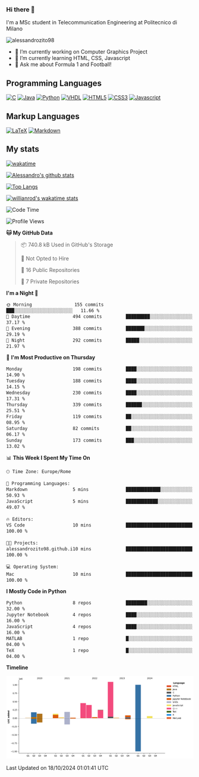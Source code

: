 ### Hi there 👋

I'm a MSc student in Telecommunication Engineering at Politecnico di Milano

<p align="left"> <img src="https://komarev.com/ghpvc/?username=alessandrozito98&label=Profile%20views&color=129e00&style=plastic" alt="alessandrozito98" /> </p>


<!--
**alessandrozito98/alessandrozito98** is a ✨ _special_ ✨ repository because its `README.md` (this file) appears on your GitHub profile.
-->

- 🔭 I’m currently working on Computer Graphics Project
- 🌱 I’m currently learning HTML, CSS, Javascript
- 💬 Ask me about Formula 1 and Football!




## Programming Languages

[![C](https://img.shields.io/badge/c%20-%2300599C.svg?&style=for-the-badge&logo=c&logoColor=white)](<https://en.wikipedia.org/wiki/C_(programming_language)>)
[![Java](https://img.shields.io/badge/java-%23ED8B00.svg?&style=for-the-badge&logo=java&logoColor=white)](https://www.java.com/)
[![Python](https://img.shields.io/badge/python%20-%2314354C.svg?&style=for-the-badge&logo=python&logoColor=white)](https://www.python.org/)
[![VHDL](https://img.shields.io/badge/-VHDL-lightgrey?style=for-the-badge&logo=xilinx&logoColor=red)](https://en.wikipedia.org/wiki/VHDL)
[![HTML5](https://img.shields.io/badge/html5%20-%23E34F26.svg?&style=for-the-badge&logo=html5&logoColor=white)](https://en.wikipedia.org/wiki/HTML5)
[![CSS3](https://img.shields.io/badge/css3%20-%231572B6.svg?&style=for-the-badge&logo=css3&logoColor=white)](https://en.wikipedia.org/wiki/CSS)
[![Javascript](https://img.shields.io/badge/javascript%20-%23323330.svg?&style=for-the-badge&logo=javascript&logoColor=%23F7DF1)](https://en.wikipedia.org/wiki/JavaScript)

## Markup Languages

[![LaTeX](https://img.shields.io/badge/latex%20-%23008080.svg?&style=for-the-badge&logo=latex&logoColor=white)](https://en.wikipedia.org/wiki/LaTeX)
[![Markdown](https://img.shields.io/badge/markdown-%23000000.svg?&style=for-the-badge&logo=markdown&logoColor=white)](https://en.wikipedia.org/wiki/Markdown)


## My stats

[![wakatime](https://wakatime.com/badge/user/6602f0ab-f5f4-418b-b2fb-1fa267f6c557.svg)](https://wakatime.com/@6602f0ab-f5f4-418b-b2fb-1fa267f6c557)


[![Alessandro's github stats](https://github-readme-stats.vercel.app/api?username=alessandrozito98&count_private=true&show_icons=true&theme=radical)](https://github.com/anuraghazra/github-readme-stats)


[![Top Langs](https://github-readme-stats.vercel.app/api/top-langs/?username=alessandrozito98&langs_count=10&layout=compact)](https://github.com/anuraghazra/github-readme-stats)


[![willianrod's wakatime stats](https://github-readme-stats.vercel.app/api/wakatime?username=alessandrozito98&layout=compact&v=2)](https://github.com/anuraghazra/github-readme-stats) 



<!--START_SECTION:waka-->
![Code Time](http://img.shields.io/badge/Code%20Time-139%20hrs%2032%20mins-blue)

![Profile Views](http://img.shields.io/badge/Profile%20Views-0-blue)

**🐱 My GitHub Data** 

> 📦 740.8 kB Used in GitHub's Storage 
 > 
> 🚫 Not Opted to Hire
 > 
> 📜 16 Public Repositories 
 > 
> 🔑 7 Private Repositories 
 > 
**I'm a Night 🦉** 

```text
🌞 Morning                155 commits         ███░░░░░░░░░░░░░░░░░░░░░░   11.66 % 
🌆 Daytime                494 commits         █████████░░░░░░░░░░░░░░░░   37.17 % 
🌃 Evening                388 commits         ███████░░░░░░░░░░░░░░░░░░   29.19 % 
🌙 Night                  292 commits         █████░░░░░░░░░░░░░░░░░░░░   21.97 % 
```
📅 **I'm Most Productive on Thursday** 

```text
Monday                   198 commits         ████░░░░░░░░░░░░░░░░░░░░░   14.90 % 
Tuesday                  188 commits         ████░░░░░░░░░░░░░░░░░░░░░   14.15 % 
Wednesday                230 commits         ████░░░░░░░░░░░░░░░░░░░░░   17.31 % 
Thursday                 339 commits         ██████░░░░░░░░░░░░░░░░░░░   25.51 % 
Friday                   119 commits         ██░░░░░░░░░░░░░░░░░░░░░░░   08.95 % 
Saturday                 82 commits          ██░░░░░░░░░░░░░░░░░░░░░░░   06.17 % 
Sunday                   173 commits         ███░░░░░░░░░░░░░░░░░░░░░░   13.02 % 
```


📊 **This Week I Spent My Time On** 

```text
🕑︎ Time Zone: Europe/Rome

💬 Programming Languages: 
Markdown                 5 mins              █████████████░░░░░░░░░░░░   50.93 % 
JavaScript               5 mins              ████████████░░░░░░░░░░░░░   49.07 % 

🔥 Editors: 
VS Code                  10 mins             █████████████████████████   100.00 % 

🐱‍💻 Projects: 
alessandrozito98.github.i10 mins             █████████████████████████   100.00 % 

💻 Operating System: 
Mac                      10 mins             █████████████████████████   100.00 % 
```

**I Mostly Code in Python** 

```text
Python                   8 repos             ████████░░░░░░░░░░░░░░░░░   32.00 % 
Jupyter Notebook         4 repos             ████░░░░░░░░░░░░░░░░░░░░░   16.00 % 
JavaScript               4 repos             ████░░░░░░░░░░░░░░░░░░░░░   16.00 % 
MATLAB                   1 repo              █░░░░░░░░░░░░░░░░░░░░░░░░   04.00 % 
TeX                      1 repo              █░░░░░░░░░░░░░░░░░░░░░░░░   04.00 % 
```



**Timeline**

![Lines of Code chart](https://raw.githubusercontent.com/alessandrozito98/alessandrozito98/master/assets/bar_graph.png)


 Last Updated on 18/10/2024 01:01:41 UTC
<!--END_SECTION:waka-->
